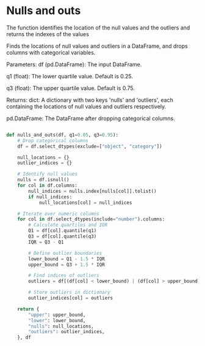 # Nulls and outs

The function identifies the location of the null values and the outliers and returns the indexes of the values


Finds the locations of null values and outliers in a DataFrame, and drops columns with categorical variables.

Parameters:
df (pd.DataFrame): The input DataFrame.

q1 (float): The lower quartile value. Default is 0.25.

q3 (float): The upper quartile value. Default is 0.75.


Returns:
dict: A dictionary with two keys 'nulls' and 'outliers', each containing the locations of null values and outliers respectively.


pd.DataFrame: The DataFrame after dropping categorical columns.

``` python

def nulls_and_outs(df, q1=0.05, q3=0.95):
    # Drop categorical columns
    df = df.select_dtypes(exclude=["object", "category"])

    null_locations = {}
    outlier_indices = {}

    # Identify null values
    nulls = df.isnull()
    for col in df.columns:
        null_indices = nulls.index[nulls[col]].tolist()
        if null_indices:
            null_locations[col] = null_indices

    # Iterate over numeric columns
    for col in df.select_dtypes(include="number").columns:
        # Calculate quartiles and IQR
        Q1 = df[col].quantile(q1)
        Q3 = df[col].quantile(q3)
        IQR = Q3 - Q1

        # Define outlier boundaries
        lower_bound = Q1 - 1.5 * IQR
        upper_bound = Q3 + 1.5 * IQR

        # Find indices of outliers
        outliers = df[(df[col] < lower_bound) | (df[col] > upper_bound)].index.tolist()

        # Store outliers in dictionary
        outlier_indices[col] = outliers

    return {
        "upper": upper_bound,
        "lower": lower_bound,
        "nulls": null_locations,
        "outliers": outlier_indices,
    }, df



```




